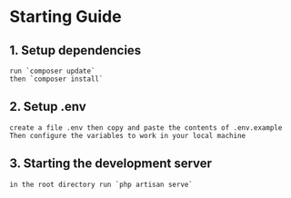 # Starting Guide

## 1. Setup dependencies 
    run `composer update`
    then `composer install`
## 2. Setup .env
    create a file .env then copy and paste the contents of .env.example
    Then configure the variables to work in your local machine
## 3. Starting the development server
    in the root directory run `php artisan serve` 
